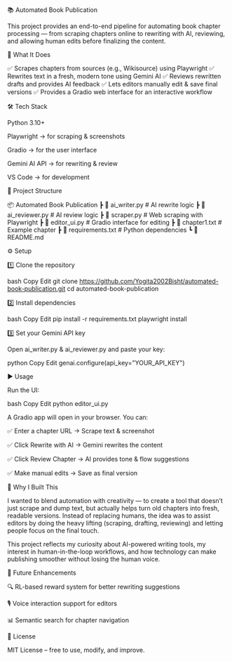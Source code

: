 📚 Automated Book Publication

This project provides an end-to-end pipeline for automating book chapter processing — from scraping chapters online to rewriting with AI, reviewing, and allowing human edits before finalizing the content.

🚀 What It Does

✅ Scrapes chapters from sources (e.g., Wikisource) using Playwright
✅ Rewrites text in a fresh, modern tone using Gemini AI
✅ Reviews rewritten drafts and provides AI feedback
✅ Lets editors manually edit & save final versions
✅ Provides a Gradio web interface for an interactive workflow

🛠 Tech Stack

Python 3.10+

Playwright → for scraping & screenshots

Gradio → for the user interface

Gemini AI API → for rewriting & review

VS Code → for development

📂 Project Structure

📦 Automated Book Publication
 ┣ 📜 ai_writer.py        # AI rewrite logic
 ┣ 📜 ai_reviewer.py      # AI review logic
 ┣ 📜 scraper.py          # Web scraping with Playwright
 ┣ 📜 editor_ui.py        # Gradio interface for editing
 ┣ 📜 chapter1.txt        # Example chapter
 ┣ 📜 requirements.txt    # Python dependencies
 ┗ 📜 README.md
 
⚙️ Setup

1️⃣ Clone the repository

bash
Copy
Edit
git clone https://github.com/Yogita2002Bisht/automated-book-publication.git
cd automated-book-publication

2️⃣ Install dependencies

bash
Copy
Edit
pip install -r requirements.txt
playwright install

3️⃣ Set your Gemini API key

Open ai_writer.py & ai_reviewer.py and paste your key:

python
Copy
Edit
genai.configure(api_key="YOUR_API_KEY")

▶️ Usage

Run the UI:

bash
Copy
Edit
python editor_ui.py

A Gradio app will open in your browser. You can:

✅ Enter a chapter URL → Scrape text & screenshot

✅ Click Rewrite with AI → Gemini rewrites the content

✅ Click Review Chapter → AI provides tone & flow suggestions

✅ Make manual edits → Save as final version

🎯 Why I Built This

I wanted to blend automation with creativity — to create a tool that doesn’t just scrape and dump text, but actually helps turn old chapters into fresh, readable versions. Instead of replacing humans, the idea was to assist editors by doing the heavy lifting (scraping, drafting, reviewing) and letting people focus on the final touch.

This project reflects my curiosity about AI-powered writing tools, my interest in human-in-the-loop workflows, and how technology can make publishing smoother without losing the human voice.

📌 Future Enhancements

🔍 RL-based reward system for better rewriting suggestions

🎙 Voice interaction support for editors

📊 Semantic search for chapter navigation

📜 License

MIT License – free to use, modify, and improve.
